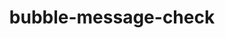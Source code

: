 ---
title: bubble-message-check
unicode_regular: \ea4e
unicode_bold: \ea4d
unicode_solid: \ea4f
unicode_brand: 
---